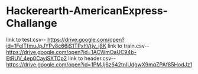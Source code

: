 # Hackerearth-AmericanExpress-Challange
link to test.csv--
  https://drive.google.com/open?id=1FelTfmuJpJYPv8c66jS1TPxhVtjy_j8K
link to train.csv--
  https://drive.google.com/open?id=1ACWmOaUC94b-EtRUV_4ep0CayiSXTCp2
link to header.csv--
  https://drive.google.com/open?id=1PMJj6z642tnIUdgwX9mqZPAf85HodJz1
